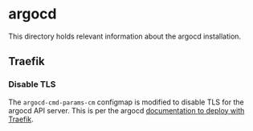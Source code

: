 # argocd

This directory holds relevant information about the argocd installation.

## Traefik

### Disable TLS

The `argocd-cmd-params-cm` configmap is modified to disable TLS for the argocd API server.
This is per the argocd [documentation to deploy with Traefik](https://argo-cd.readthedocs.io/en/stable/operator-manual/ingress/#traefik-v30).